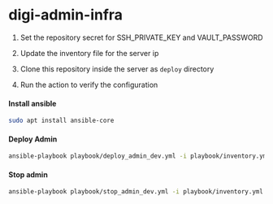 # digi-admin-infra

1. Set the repository secret for SSH_PRIVATE_KEY and VAULT_PASSWORD

2. Update the inventory file for the server ip

3. Clone this repository inside the server as `deploy` directory

4. Run the action to verify the configuration



#### Install ansible

```sh
sudo apt install ansible-core
```

#### Deploy Admin

```sh
ansible-playbook playbook/deploy_admin_dev.yml -i playbook/inventory.yml
```

#### Stop admin

```sh
ansible-playbook playbook/stop_admin_dev.yml -i playbook/inventory.yml
```




